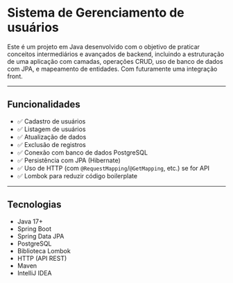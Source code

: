 # Sistema de Gerenciamento  de usuários

Este é um projeto em Java desenvolvido com o objetivo de praticar conceitos intermediários e avançados de backend, incluindo a estruturação de uma aplicação com camadas, operações CRUD, uso de banco de dados com JPA, e mapeamento de entidades. Com futuramente uma integração front.

---

##  Funcionalidades

- ✅ Cadastro de usuários
- ✅ Listagem de usuários
- ✅ Atualização de dados
- ✅ Exclusão de registros
- ✅ Conexão com banco de dados PostgreSQL
- ✅ Persistência com JPA (Hibernate)
- ✅ Uso de HTTP (com `@RequestMapping`/`@GetMapping`, etc.) se for API
- ✅ Lombok para reduzir código boilerplate

---

##  Tecnologias
- Java 17+
- Spring Boot
- Spring Data JPA
- PostgreSQL
- Biblioteca Lombok
- HTTP (API REST)
- Maven
- IntelliJ IDEA